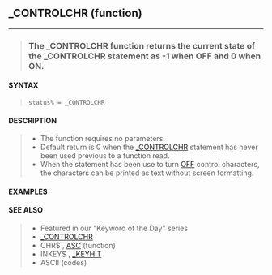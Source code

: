 ## _CONTROLCHR (function)
---
<blockquote>

### The _CONTROLCHR function returns the current state of the _CONTROLCHR statement as -1 when OFF and 0 when ON.

</blockquote>

#### SYNTAX

<blockquote>

`status% = _CONTROLCHR`

</blockquote>

#### DESCRIPTION

<blockquote>

* The function requires no parameters.
* Default return is 0 when the [_CONTROLCHR](./_CONTROLCHR.md) statement has never been used previous to a function read.
* When the statement has been use to turn [OFF](./OFF.md) control characters, the characters can be printed as text without screen formatting.


</blockquote>

#### EXAMPLES

<blockquote>


</blockquote>

#### SEE ALSO

<blockquote>

* Featured in our "Keyword of the Day" series
* [_CONTROLCHR](./_CONTROLCHR.md)
* CHR$ , [ASC](./ASC.md) (function)
* INKEY$ , [_KEYHIT](./_KEYHIT.md)
* ASCII (codes)

</blockquote>
